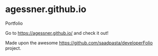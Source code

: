# agessner.github.io
Portfolio

Go to https://agessner.github.io/ and check it out!

Made upon the awesome https://github.com/saadpasta/developerFolio project.
